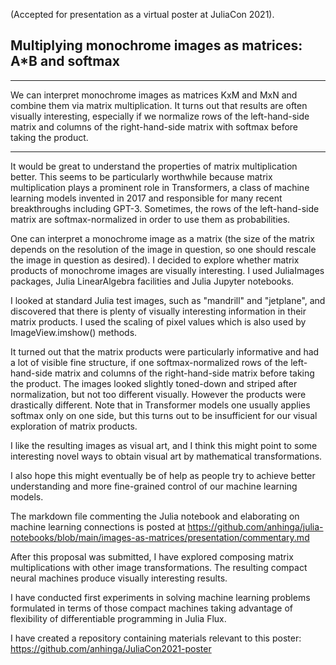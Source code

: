 (Accepted for presentation as a virtual poster at JuliaCon 2021).

## Multiplying monochrome images as matrices: A*B and softmax

---

We can interpret monochrome images as matrices KxM and MxN and combine them via
matrix multiplication. It turns out that results are often visually interesting,
especially if we normalize rows of the left-hand-side matrix and columns of the
right-hand-side matrix with softmax before taking the product.

---

It would be great to understand the properties of matrix multiplication better.
This seems to be particularly worthwhile because matrix multiplication plays
a prominent role in Transformers, a class of machine learning models invented in
2017 and responsible for many recent breakthroughs including GPT-3. Sometimes,
the rows of the left-hand-side matrix are softmax-normalized in order to
use them as probabilities.

One can interpret a monochrome image as a matrix (the size of the matrix depends
on the resolution of the image in question, so one should rescale the image in question
as desired). I decided to explore whether matrix products of monochrome images are
visually interesting. I used JuliaImages packages, Julia LinearAlgebra facilities and 
Julia Jupyter notebooks.

I looked at standard Julia test images, such as "mandrill" and "jetplane",
and discovered that there is plenty of visually interesting information
in their matrix products. I used the scaling of pixel values which is also used
by ImageView.imshow() methods.

It turned out that the matrix products were particularly informative and had a lot
of visible fine structure, if one softmax-normalized rows of the left-hand-side matrix 
and columns of the right-hand-side matrix before taking the product. The
images looked slightly toned-down and striped after normalization, but not too different visually. 
However the products were drastically different. Note that in Transformer models one usually
applies softmax only on one side, but this turns out to be insufficient for our
visual exploration of matrix products.

I like the resulting images as visual art, and I think this might point to some
interesting novel ways to obtain visual art by mathematical transformations.

I also hope this might eventually be of help as people try to achieve better understanding
and more fine-grained control of our machine learning models.

The markdown file commenting the Julia notebook and elaborating on machine learning connections is posted at 
https://github.com/anhinga/julia-notebooks/blob/main/images-as-matrices/presentation/commentary.md

After this proposal was submitted, I have explored composing matrix multiplications with other image transformations. 
The resulting compact neural machines produce visually interesting results.

I have conducted first experiments in solving machine learning problems formulated in terms of those compact machines 
taking advantage of flexibility of differentiable programming in Julia Flux.

I have created a repository containing materials relevant to this poster: https://github.com/anhinga/JuliaCon2021-poster
